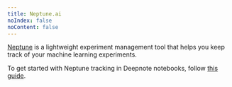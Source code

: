 ```yaml
---
title: Neptune.ai
noIndex: false
noContent: false
---
```


[Neptune](https://neptune.ai/) is a lightweight experiment management tool that helps you keep track of your machine learning experiments.

To get started with Neptune tracking in Deepnote notebooks, follow [this guide](https://neptune.ai/blog/monitoring-machine-learning-experiments-guide).
